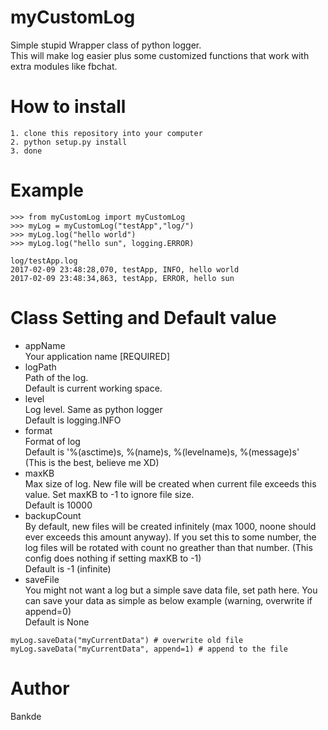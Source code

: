 # myCustomLog
Simple stupid Wrapper class of python logger.  
This will make log easier plus some customized functions that work with extra modules like fbchat.  

# How to install
```
1. clone this repository into your computer
2. python setup.py install
3. done
```

# Example
```
>>> from myCustomLog import myCustomLog
>>> myLog = myCustomLog("testApp","log/")
>>> myLog.log("hello world")
>>> myLog.log("hello sun", logging.ERROR)

log/testApp.log
2017-02-09 23:48:28,070, testApp, INFO, hello world
2017-02-09 23:48:34,863, testApp, ERROR, hello sun
```

# Class Setting and Default value
- appName  
Your application name [REQUIRED]  
- logPath  
Path of the log.  
Default is current working space.  
- level  
Log level. Same as python logger  
Default is logging.INFO  
- format  
Format of log  
Default is '%(asctime)s, %(name)s, %(levelname)s, %(message)s'  
(This is the best, believe me XD)  
- maxKB  
Max size of log. New file will be created when current file exceeds this value. Set maxKB to -1 to ignore file size.  
Default is 10000  
- backupCount  
By default, new files will be created infinitely (max 1000, noone should ever exceeds this amount anyway). If you set this to some number, the log files will be rotated with count no greather than that number. (This config does nothing if setting maxKB to -1)  
Default is -1 (infinite)  
- saveFile  
You might not want a log but a simple save data file, set path here. You can save your data as simple as below example (warning, overwrite if append=0)  
Default is None  
```
myLog.saveData("myCurrentData") # overwrite old file
myLog.saveData("myCurrentData", append=1) # append to the file
```

# Author
Bankde
